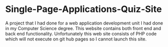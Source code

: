 # Single-Page-Applications-Quiz-Site
A project that I had done for a web application development unit I had done in my Computer Science degree. This website contains both front end and back end functionality. Unfortunately this web site consists of PHP code which will not execute on git hub pages so I cannot launch this site.
